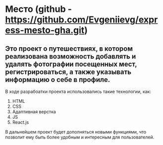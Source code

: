 
# Место (github - https://github.com/Evgeniievg/express-mesto-gha.git)
## Это проект о путешествиях, в котором реализована возможность добавлять и удалять фотографии посещенных мест, регистрироваться, а также указывать информацию о себе в профиле.

В ходе разрабоатки проекта использовались такие технологии, как:
1. HTML
2. CSS
3. Адаптивная верстка
4. JS
5. React.js

В дальнейшем проект будет дополняться новыми функциями, что позволит ему быть более удобным и интересным для пользователей.
